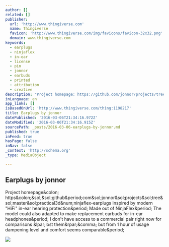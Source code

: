 ```yaml
---
author: []
related: []
publisher:
  url: 'http://www.thingiverse.com'
  name: Thingiverse
  favicon: 'http://www.thingiverse.com/img/favicons/favicon-32x32.png'
  domain: www.thingiverse.com
keywords:
  - earplugs
  - ninjaflex
  - in-ear
  - license
  - pin
  - jonnor
  - earbuds
  - printed
  - attribution
  - creative
description: "Project homepage: https://github.com/jonnor/projects/tree/master/practical3d#ninjaflex-earplugs Inspired by modern \"HiFi\" in-ear hearing protection. Made out of NinjaFlex. The model could also adapted to make replacement earbuds for in-ear headphones. I don't have access to a commercial pair right now for comparisons (lost them), but from 1 hour of usage dampening level and comfort seems comparable."
inLanguage: en
app_links: []
isBasedOnUrl: 'http://www.thingiverse.com/thing:1198217'
title: Earplugs by jonnor
datePublished: '2016-03-06T21:34:16.972Z'
dateModified: '2016-03-06T21:34:16.915Z'
sourcePath: _posts/2016-03-06-earplugs-by-jonnor.md
published: true
inFeed: true
hasPage: false
inNav: false
_context: 'http://schema.org'
_type: MediaObject

---
```

<article style=""><h1>Earplugs by jonnor</h1><p>Project homepage&amp;colon; https&amp;colon;&amp;sol;&amp;sol;github&amp;period;com&amp;sol;jonnor&amp;sol;projects&amp;sol;tree&amp;sol;master&amp;sol;practical3d&amp;num;ninjaflex-earplugs Inspired by modern "HiFi" in-ear hearing protection&amp;period; Made out of NinjaFlex&amp;period; The model could also adapted to make replacement earbuds for in-ear headphones&amp;period; I don't have access to a commercial pair right now for comparisons &amp;lpar;lost them&amp;rpar;&amp;comma; but from 1 hour of usage dampening level and comfort seems comparable&amp;period;</p><img src="https://thingiverse-production-new.s3.amazonaws.com/renders/69/76/bf/eb/cb/earplugs-printed_preview_featured.jpg" /></article>